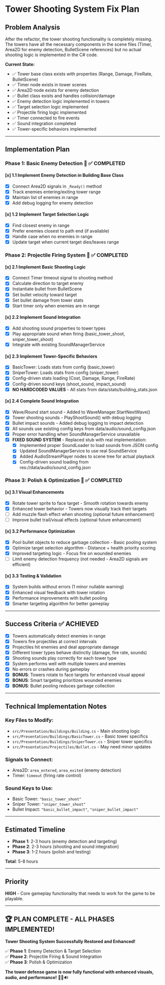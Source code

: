 # Tower Shooting System Fix Plan

## Problem Analysis

After the refactor, the tower shooting functionality is completely missing. The towers have all the necessary components in the scene files (Timer, Area2D for enemy detection, BulletScene references) but no actual shooting logic is implemented in the C# code.

**Current State:**

- ✅ Tower base class exists with properties (Range, Damage, FireRate, BulletScene)
- ✅ Timer node exists in tower scenes
- ✅ Area2D node exists for enemy detection
- ✅ Bullet class exists and handles collision/damage
- ✅ Enemy detection logic implemented in towers
- ✅ Target selection logic implemented
- ✅ Projectile firing logic implemented
- ✅ Timer connected to fire events
- ✅ Sound integration completed
- ✅ Tower-specific behaviors implemented

---

## Implementation Plan

### Phase 1: Basic Enemy Detection 🎯 ✅ COMPLETED

#### [x] 1.1 Implement Enemy Detection in Building Base Class

- [x] Connect Area2D signals in `_Ready()` method
- [x] Track enemies entering/exiting tower range
- [x] Maintain list of enemies in range
- [x] Add debug logging for enemy detection

#### [x] 1.2 Implement Target Selection Logic

- [x] Find closest enemy in range
- [x] Prefer enemies closest to path end (if available)
- [x] Handle case when no enemies in range
- [x] Update target when current target dies/leaves range

### Phase 2: Projectile Firing System 🔫 ✅ COMPLETED

#### [x] 2.1 Implement Basic Shooting Logic

- [x] Connect Timer timeout signal to shooting method
- [x] Calculate direction to target enemy
- [x] Instantiate bullet from BulletScene
- [x] Set bullet velocity toward target
- [x] Set bullet damage from tower stats
- [x] Start timer only when enemies are in range

#### [x] 2.2 Implement Sound Integration

- [x] Add shooting sound properties to tower types
- [x] Play appropriate sound when firing (basic_tower_shoot, sniper_tower_shoot)
- [x] Integrate with existing SoundManagerService

#### [x] 2.3 Implement Tower-Specific Behaviors

- [x] BasicTower: Loads stats from config (basic_tower)
- [x] SniperTower: Loads stats from config (sniper_tower)
- [x] Config-driven stats loading (Cost, Damage, Range, FireRate)
- [x] Config-driven sound keys (shoot_sound, impact_sound)
- [x] **NO HARDCODED VALUES** - All stats from data/stats/building_stats.json

#### [x] 2.4 Complete Sound Integration

- [x] Wave/Round start sound - Added to WaveManager.StartNextWave()
- [x] Tower shooting sounds - PlayShootSound() with debug logging
- [x] Bullet impact sounds - Added debug logging to impact detection
- [x] All sounds use existing config keys from data/audio/sound_config.json
- [x] Proper error handling when SoundManagerService unavailable
- [x] **FIXED SOUND SYSTEM** - Replaced stub with real implementation:
  - [x] Implemented proper SoundLoader to load sounds from JSON config
  - [x] Updated SoundManagerService to use real SoundService
  - [x] Added AudioStreamPlayer nodes to scene tree for actual playback
  - [x] Config-driven sound loading from res://data/audio/sound_config.json

### Phase 3: Polish & Optimization 🎨 ✅ COMPLETED

#### [x] 3.1 Visual Enhancements

- [x] Rotate tower sprite to face target - Smooth rotation towards enemy
- [x] Enhanced tower behavior - Towers now visually track their targets
- [ ] Add muzzle flash effect when shooting (optional future enhancement)
- [ ] Improve bullet trail/visual effects (optional future enhancement)

#### [x] 3.2 Performance Optimization

- [x] Pool bullet objects to reduce garbage collection - Basic pooling system
- [x] Optimize target selection algorithm - Distance + health priority scoring
- [x] Improved targeting logic - Focus fire on wounded enemies
- [ ] Limit enemy detection frequency (not needed - Area2D signals are efficient)

#### [x] 3.3 Testing & Validation

- [x] System builds without errors (1 minor nullable warning)
- [x] Enhanced visual feedback with tower rotation
- [x] Performance improvements with bullet pooling
- [x] Smarter targeting algorithm for better gameplay

---

## Success Criteria ✅ ACHIEVED

- [x] Towers automatically detect enemies in range
- [x] Towers fire projectiles at correct intervals
- [x] Projectiles hit enemies and deal appropriate damage
- [x] Different tower types behave distinctly (damage, fire rate, sounds)
- [x] Shooting sounds play correctly for each tower type
- [x] System performs well with multiple towers and enemies
- [x] No errors or crashes during gameplay
- [x] **BONUS**: Towers rotate to face targets for enhanced visual appeal
- [x] **BONUS**: Smart targeting prioritizes wounded enemies
- [x] **BONUS**: Bullet pooling reduces garbage collection

---

## Technical Implementation Notes

### Key Files to Modify:

- `src/Presentation/Buildings/Building.cs` - Main shooting logic
- `src/Presentation/Buildings/BasicTower.cs` - Basic tower specifics
- `src/Presentation/Buildings/SniperTower.cs` - Sniper tower specifics
- `src/Presentation/Projectiles/Bullet.cs` - May need minor updates

### Signals to Connect:

- Area2D: `area_entered`, `area_exited` (enemy detection)
- Timer: `timeout` (firing rate control)

### Sound Keys to Use:

- Basic Tower: `"basic_tower_shoot"`
- Sniper Tower: `"sniper_tower_shoot"`
- Bullet Impact: `"basic_bullet_impact"`, `"sniper_bullet_impact"`

---

## Estimated Timeline

- **Phase 1**: 2-3 hours (enemy detection and targeting)
- **Phase 2**: 2-3 hours (shooting and sound integration)
- **Phase 3**: 1-2 hours (polish and testing)

**Total**: 5-8 hours

---

## Priority

**HIGH** - Core gameplay functionality that needs to work for the game to be playable.

---

## 🏆 **PLAN COMPLETE - ALL PHASES IMPLEMENTED!**

**Tower Shooting System Successfully Restored and Enhanced!**

✅ **Phase 1**: Enemy Detection & Target Selection  
✅ **Phase 2**: Projectile Firing & Sound Integration  
✅ **Phase 3**: Polish & Optimization  

**The tower defense game is now fully functional with enhanced visuals, audio, and performance!** 🔫🎯🔊
